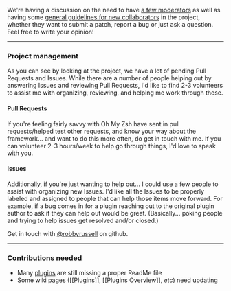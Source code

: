 We're having a discussion on the need to have [a few moderators](https://github.com/robbyrussell/oh-my-zsh/issues/2771)
as well as having some [general guidelines for new collaborators](https://github.com/robbyrussell/oh-my-zsh/issues/2766)
in the project, whether they want to submit a patch, report a bug or just ask a question. Feel free to write your opinion!

***

### Project management

As you can see by looking at the project, we have a lot of pending Pull Requests and Issues. While there
are a number of people helping out by answering Issues and reviewing Pull Requests, I'd like to find
2-3 volunteers to assist me with organizing, reviewing, and helping me work through these.

#### Pull Requests

If you're feeling fairly savvy with Oh My Zsh have sent in pull requests/helped test other requests,
and know your way about the framework... and want to do this more often, do get in touch with me. If
you can volunteer 2-3 hours/week to help go through things, I'd love to speak with you.

#### Issues

Additionally, if you're just wanting to help out... I could use a few people to assist with organizing
new Issues. I'd like all the Issues to be properly labeled and assigned to people that can help those
items move forward. For example, if a bug comes in for a plugin reaching out to the original plugin
author to ask if they can help out would be great. (Basically... poking people and trying to help issues
get resolved and/or closed.) 

Get in touch with [@robbyrussell](https://github.com/robbyrussell) on github.

***

### Contributions needed

- Many [plugins](https://github.com/robbyrussell/oh-my-zsh/tree/master/plugins) are still missing a proper
ReadMe file
- Some wiki pages ([[Plugins]], [[Plugins Overview]], _etc_) need updating
